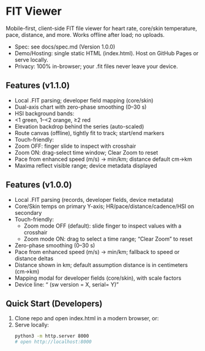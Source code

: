# FIT Viewer

Mobile-first, client-side FIT file viewer for heart rate, core/skin temperature, pace, distance, and more. Works offline after load; no uploads.

- Spec: see docs/spec.md (Version 1.0.0)
- Demo/Hosting: single static HTML (index.html). Host on GitHub Pages or serve locally.
- Privacy: 100% in-browser; your .fit files never leave your device.

## Features (v1.1.0)
- Local .FIT parsing; developer field mapping (core/skin)
- Dual-axis chart with zero-phase smoothing (0–30 s)
- HSI background bands:
- <1 green, 1–<2 orange, ≥2 red
- Elevation backdrop behind the series (auto-scaled)
- Route canvas (offline), tightly fit to track; start/end markers
- Touch-friendly:
- Zoom OFF: finger slide to inspect with crosshair
- Zoom ON: drag-select time window; Clear Zoom to reset
- Pace from enhanced speed (m/s) → min/km; distance default cm→km
- Maxima reflect visible range; device metadata displayed

## Features (v1.0.0)
- Local .FIT parsing (records, developer fields, device metadata)
- Core/Skin temps on primary Y-axis; HR/pace/distance/cadence/HSI on secondary
- Touch-friendly:
  - Zoom mode OFF (default): slide finger to inspect values with a crosshair
  - Zoom mode ON: drag to select a time range; “Clear Zoom” to reset
- Zero-phase smoothing (0–30 s)
- Pace from enhanced speed (m/s) → min/km; fallback to speed or distance deltas
- Distance shown in km; default assumption distance is in centimeters (cm→km)
- Mapping modal for developer fields (core/skin), with scale factors
- Device line: “<brand> <product> (sw version = X, serial= Y)”

## Quick Start (Developers)
1. Clone repo and open index.html in a modern browser, or:
2. Serve locally:
   ```bash
   python3 -m http.server 8000
   # open http://localhost:8000
